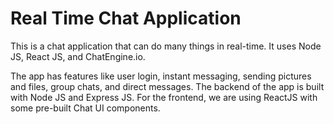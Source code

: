 # Real Time Chat Application 
This is a chat application that can do many things in real-time. It uses Node JS, React JS, and ChatEngine.io.

The app has features like user login, instant messaging, sending pictures and files, group chats, and direct messages. 
The backend of the app is built with Node JS and Express JS. 
For the frontend, we are using ReactJS with some pre-built Chat UI components.

